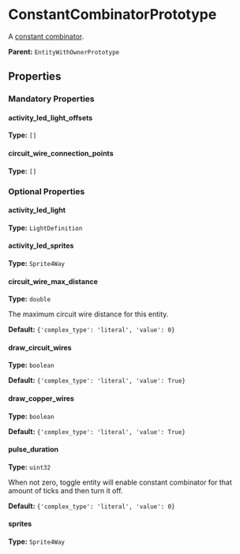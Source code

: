 # ConstantCombinatorPrototype

A [constant combinator](https://wiki.factorio.com/Constant_combinator).

**Parent:** `EntityWithOwnerPrototype`

## Properties

### Mandatory Properties

#### activity_led_light_offsets

**Type:** `[]`



#### circuit_wire_connection_points

**Type:** `[]`



### Optional Properties

#### activity_led_light

**Type:** `LightDefinition`



#### activity_led_sprites

**Type:** `Sprite4Way`



#### circuit_wire_max_distance

**Type:** `double`

The maximum circuit wire distance for this entity.

**Default:** `{'complex_type': 'literal', 'value': 0}`

#### draw_circuit_wires

**Type:** `boolean`



**Default:** `{'complex_type': 'literal', 'value': True}`

#### draw_copper_wires

**Type:** `boolean`



**Default:** `{'complex_type': 'literal', 'value': True}`

#### pulse_duration

**Type:** `uint32`

When not zero, toggle entity will enable constant combinator for that amount of ticks and then turn it off.

**Default:** `{'complex_type': 'literal', 'value': 0}`

#### sprites

**Type:** `Sprite4Way`



